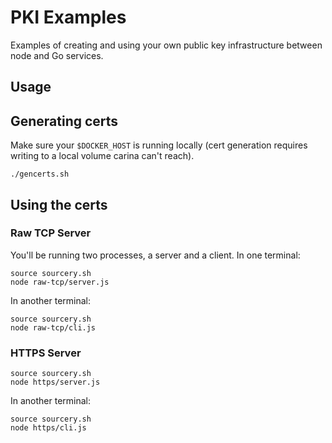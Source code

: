 # PKI Examples

Examples of creating and using your own public key infrastructure between node and Go services.

## Usage

## Generating certs

Make sure your `$DOCKER_HOST` is running locally (cert generation requires writing to a local volume carina can't reach).

```
./gencerts.sh
```

## Using the certs

### Raw TCP Server

You'll be running two processes, a server and a client. In one terminal:

```
source sourcery.sh
node raw-tcp/server.js
```

In another terminal:

```
source sourcery.sh
node raw-tcp/cli.js
```

### HTTPS Server

```
source sourcery.sh
node https/server.js
```

In another terminal:

```
source sourcery.sh
node https/cli.js
```
